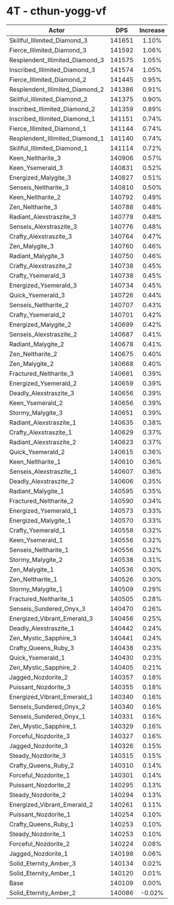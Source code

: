 # 4T - cthun-yogg-vf
| Actor | DPS | Increase |
|---|:---:|:---:|
|Skillful_Illimited_Diamond_3|141651|1.10%|
|Fierce_Illimited_Diamond_3|141592|1.06%|
|Resplendent_Illimited_Diamond_3|141575|1.05%|
|Inscribed_Illimited_Diamond_3|141574|1.05%|
|Fierce_Illimited_Diamond_2|141445|0.95%|
|Resplendent_Illimited_Diamond_2|141386|0.91%|
|Skillful_Illimited_Diamond_2|141375|0.90%|
|Inscribed_Illimited_Diamond_2|141359|0.89%|
|Inscribed_Illimited_Diamond_1|141151|0.74%|
|Fierce_Illimited_Diamond_1|141144|0.74%|
|Resplendent_Illimited_Diamond_1|141140|0.74%|
|Skillful_Illimited_Diamond_1|141114|0.72%|
|Keen_Neltharite_3|140906|0.57%|
|Keen_Ysemerald_3|140831|0.52%|
|Energized_Malygite_3|140827|0.51%|
|Senseis_Neltharite_3|140810|0.50%|
|Keen_Neltharite_2|140792|0.49%|
|Zen_Neltharite_3|140788|0.48%|
|Radiant_Alexstraszite_3|140778|0.48%|
|Senseis_Alexstraszite_3|140776|0.48%|
|Crafty_Alexstraszite_3|140764|0.47%|
|Zen_Malygite_3|140760|0.46%|
|Radiant_Malygite_3|140750|0.46%|
|Crafty_Alexstraszite_2|140738|0.45%|
|Crafty_Ysemerald_3|140738|0.45%|
|Energized_Ysemerald_3|140734|0.45%|
|Quick_Ysemerald_3|140726|0.44%|
|Senseis_Neltharite_2|140707|0.43%|
|Crafty_Ysemerald_2|140701|0.42%|
|Energized_Malygite_2|140699|0.42%|
|Senseis_Alexstraszite_2|140687|0.41%|
|Radiant_Malygite_2|140678|0.41%|
|Zen_Neltharite_2|140675|0.40%|
|Zen_Malygite_2|140668|0.40%|
|Fractured_Neltharite_3|140661|0.39%|
|Energized_Ysemerald_2|140659|0.39%|
|Deadly_Alexstraszite_3|140656|0.39%|
|Keen_Ysemerald_2|140656|0.39%|
|Stormy_Malygite_3|140651|0.39%|
|Radiant_Alexstraszite_1|140635|0.38%|
|Crafty_Alexstraszite_1|140629|0.37%|
|Radiant_Alexstraszite_2|140623|0.37%|
|Quick_Ysemerald_2|140615|0.36%|
|Keen_Neltharite_1|140610|0.36%|
|Senseis_Alexstraszite_1|140607|0.36%|
|Deadly_Alexstraszite_2|140606|0.35%|
|Radiant_Malygite_1|140595|0.35%|
|Fractured_Neltharite_2|140590|0.34%|
|Energized_Ysemerald_1|140573|0.33%|
|Energized_Malygite_1|140570|0.33%|
|Crafty_Ysemerald_1|140558|0.32%|
|Keen_Ysemerald_1|140556|0.32%|
|Senseis_Neltharite_1|140556|0.32%|
|Stormy_Malygite_2|140538|0.31%|
|Zen_Malygite_1|140536|0.30%|
|Zen_Neltharite_1|140526|0.30%|
|Stormy_Malygite_1|140509|0.29%|
|Fractured_Neltharite_1|140505|0.28%|
|Senseis_Sundered_Onyx_3|140470|0.26%|
|Energized_Vibrant_Emerald_3|140456|0.25%|
|Deadly_Alexstraszite_1|140442|0.24%|
|Zen_Mystic_Sapphire_3|140441|0.24%|
|Crafty_Queens_Ruby_3|140438|0.23%|
|Quick_Ysemerald_1|140430|0.23%|
|Zen_Mystic_Sapphire_2|140405|0.21%|
|Jagged_Nozdorite_2|140357|0.18%|
|Puissant_Nozdorite_3|140355|0.18%|
|Energized_Vibrant_Emerald_1|140340|0.16%|
|Senseis_Sundered_Onyx_2|140340|0.16%|
|Senseis_Sundered_Onyx_1|140331|0.16%|
|Zen_Mystic_Sapphire_1|140329|0.16%|
|Forceful_Nozdorite_3|140327|0.16%|
|Jagged_Nozdorite_3|140326|0.15%|
|Steady_Nozdorite_3|140315|0.15%|
|Crafty_Queens_Ruby_2|140310|0.14%|
|Forceful_Nozdorite_1|140301|0.14%|
|Puissant_Nozdorite_2|140295|0.13%|
|Steady_Nozdorite_2|140294|0.13%|
|Energized_Vibrant_Emerald_2|140261|0.11%|
|Puissant_Nozdorite_1|140254|0.10%|
|Crafty_Queens_Ruby_1|140253|0.10%|
|Steady_Nozdorite_1|140253|0.10%|
|Forceful_Nozdorite_2|140224|0.08%|
|Jagged_Nozdorite_1|140198|0.06%|
|Solid_Eternity_Amber_3|140134|0.02%|
|Solid_Eternity_Amber_1|140120|0.01%|
|Base|140109|0.00%|
|Solid_Eternity_Amber_2|140086|-0.02%|

